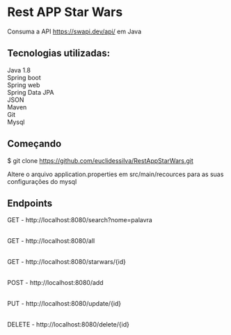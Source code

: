 # Rest APP Star Wars

Consuma a API https://swapi.dev/api/ em Java

## Tecnologias utilizadas:

Java 1.8<br>
Spring boot<br>
Spring web<br>
Spring Data JPA<br>
JSON<br>
Maven<br>
Git<br>
Mysql<br>

## Começando

$ git clone https://github.com/euclidessilva/RestAppStarWars.git

Altere o arquivo application.properties em src/main/recources para as suas configurações do mysql

## Endpoints

GET - http://localhost:8080/search?nome=palavra <br><br>

GET - http://localhost:8080/all<br><br>

GET - http://localhost:8080/starwars/{id}<br><br>

POST - http://localhost:8080/add<br><br>

PUT - http://localhost:8080/update/{id}<br><br>

DELETE - http://localhost:8080/delete/{id}<br><br>
